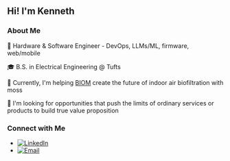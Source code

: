 <h2> Hi! I'm Kenneth </h2>

<h3> About Me </h3>

🤔 Hardware & Software Engineer - DevOps, LLMs/ML, firmware, web/mobile

🎓 B.S. in Electrical Engineering @ Tufts

🌱 Currently, I'm helping [BIOM](https://biom.bio/) create the future of indoor air biofiltration with moss

💼 I'm looking for opportunities that push the limits of ordinary services or products to build true value proposition

<h3> Connect with Me </h3>
<ul>
  <li>
    <a href="https://www.linkedin.com/in/kennethpostigo"><img alt="LinkedIn" src="https://img.shields.io/badge/linkedin-violet?style=plastic"></a>
  </li>
  <li>
    <a href="mailto:postigo.kura@gmail.com"><img alt="Email" src="https://img.shields.io/badge/email-violet?style=plastic"></a>
  </li>
</ul>
